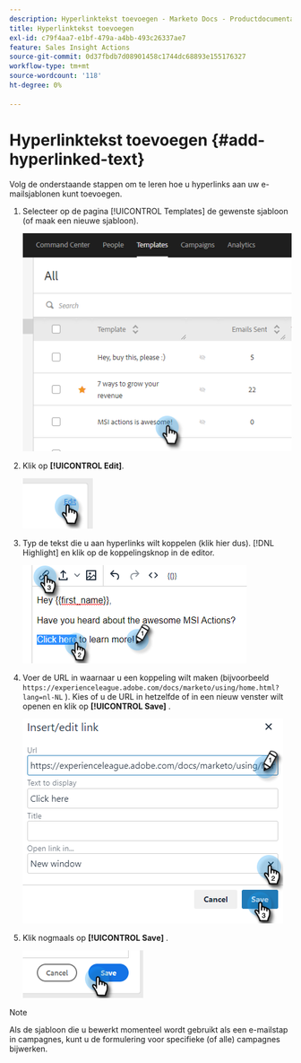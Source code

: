 ```yaml
---
description: Hyperlinktekst toevoegen - Marketo Docs - Productdocumentatie
title: Hyperlinktekst toevoegen
exl-id: c79f4aa7-e1bf-479a-a4bb-493c26337ae7
feature: Sales Insight Actions
source-git-commit: 0d37fbdb7d08901458c1744dc68893e155176327
workflow-type: tm+mt
source-wordcount: '118'
ht-degree: 0%

---
```


# Hyperlinktekst toevoegen {#add-hyperlinked-text}

Volg de onderstaande stappen om te leren hoe u hyperlinks aan uw e-mailsjablonen kunt toevoegen.

1. Selecteer op de pagina [!UICONTROL Templates] de gewenste sjabloon (of maak een nieuwe sjabloon).

   ![](assets/add-hyperlinked-text-1.png)

1. Klik op **[!UICONTROL Edit]**.

   ![](assets/add-hyperlinked-text-2.png)

1. Typ de tekst die u aan hyperlinks wilt koppelen (klik hier dus). [!DNL Highlight] en klik op de koppelingsknop in de editor.

   ![](assets/add-hyperlinked-text-3.png)

1. Voer de URL in waarnaar u een koppeling wilt maken (bijvoorbeeld `https://experienceleague.adobe.com/docs/marketo/using/home.html?lang=nl-NL` ). Kies of u de URL in hetzelfde of in een nieuw venster wilt openen en klik op **[!UICONTROL Save]** .

   ![](assets/add-hyperlinked-text-4.png)

1. Klik nogmaals op **[!UICONTROL Save]** .

   ![](assets/add-hyperlinked-text-5.png)

>[!NOTE]
>
>Als de sjabloon die u bewerkt momenteel wordt gebruikt als een e-mailstap in campagnes, kunt u de formulering voor specifieke (of alle) campagnes bijwerken.
